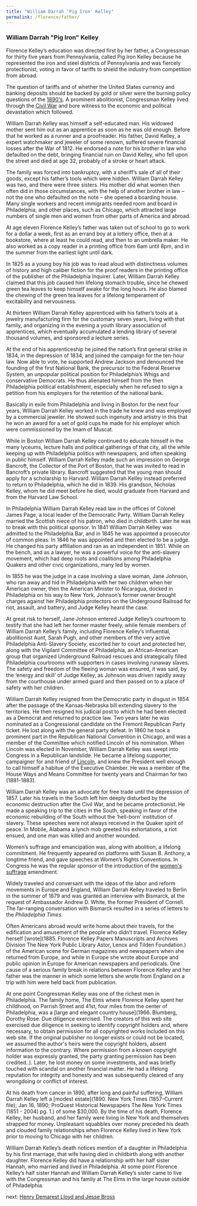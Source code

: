 ```yaml
---
title: "William Darrah 'Pig Iron' Kelley"
permalink: /florence/father/
---
```


### William Darrah "Pig Iron" Kelley

Florence Kelley’s education was directed first by her father, a Congressman for thirty five years from Pennsylvania, called Pig Iron Kelley because he represented the iron and steel districts of Pennsylvania and was fiercely protectionist, voting in favor of tariffs to shield the industry from competition from abroad.

The question of tariffs and of whether the United States currency and banking deposits should be backed by gold or silver were the burning policy questions of the [1890's](/historical/panic). A prominent abolitionist, Congressman Kelley lived through the [Civil War](http://www.loc.gov/pictures/collection/cwp/) and bore witness to the economic and political devastation which followed.

William Darrah Kelley was himself a self-educated man. His widowed mother sent him out as an apprentice as soon as he was old enough. Before that he worked as a runner and a proofreader. His father, David Kelley, a expert watchmaker and jeweler of some renown, suffered severe financial losses after the War of 1812. He endorsed a note for his brother in law who defaulted on the debt, bringing financial ruin on David Kelley, who fell upon the street and died at age 32, probably of a stroke or heart attack.

The family was forced into bankruptcy, with a sheriff’s sale of all of their goods, except his father’s tools which were hidden. William Darrah Kelley was two, and there were three sisters. His mother did what women then often did in those circumstances, with the help of another brother in law – not the one who defaulted on the note – she opened a boarding house. Many single workers and recent immigrants needed room and board in Philadelphia, and other places, such as Chicago, which attracted large numbers of single men and women from other parts of America and abroad.

At age eleven Florence Kelley’s father was taken out of school to go to work for a dollar a week, first as an errand boy at a lottery office, then at a bookstore, where at least he could read, and then to an umbrella maker. He also worked as a copy reader in a printing office from 6am until 8pm, and in the summer from the earliest light until dark.

In 1825 as a young boy his job was to read aloud with distinctness volumes of history and high caliber fiction for the proof readers in the printing office of the publisher of the Philadelphia Inquirer. Later, William Darrah Kelley claimed that this job caused him lifelong stomach trouble, since he chewed green tea leaves to keep himself awake for the long hours. He also blamed the chewing of the green tea leaves for a lifelong temperament of excitability and nervousness.

At thirteen William Darrah Kelley apprenticed with his father’s tools at a jewelry manufacturing firm for the customary seven years, living with that family, and organizing in the evening a youth library association of apprentices, which eventually accumulated a lending library of several thousand volumes, and sponsored a lecture series.

At the end of his apprenticeship he joined the nation’s first general strike in 1834, in the depression of 1834, and joined the campaign for the ten-hour law. Now able to vote, he supported Andrew Jackson and denounced the founding of the first National Bank, the precursor to the Federal Reserve System, an unpopular political position for Philadelphia’s Whigs and conservative Democrats. He thus alienated himself from the then Philadelphia political establishment, especially when he refused to sign a petition from his employers for the retention of the national bank.

Basically in exile from Philadelphia and living in Boston for the next four years, William Darrah Kelley worked in the trade he knew and was employed by a commercial jeweler. He showed such ingenuity and artistry in this that he won an award for a set of gold cups he made for his employer which were commissioned by the Imam of Muscat.

While in Boston William Darrah Kelley continued to educate himself in the many lyceums, lecture halls and political gatherings of that city, all the while keeping up with Philadelphia politics with newspapers, and often speaking in public himself. William Darrah Kelley made such an impression on George Bancroft, the Collector of the Port of Boston, that he was invited to read in Bancroft’s private library. Bancroft suggested that the young man should apply for a scholarship to Harvard. William Darrah Kelley instead preferred to return to Philadelphia, which he did in 1839. His grandson, Nicholas Kelley, whom he did meet before he died, would graduate from Harvard and from the Harvard Law School.

In Philadelphia William Darrah Kelley read law in the offices of Colonel James Page, a local leader of the Democratic Party. William Darrah Kelley married the Scottish niece of his patron, who died in childbirth. Later he was to break with this political sponsor. In 1841 William Darrah Kelley was admitted to the Philadelphia Bar, and in 1845 he was appointed a prosecutor of common pleas. In 1846 he was appointed and then elected to be a judge. He changed his party affiliation and ran as an independent in 1851. While on the bench, and as a lawyer, he was a powerful voice for the anti-slavery movement, which had deep roots and coalitions among Philadelphia Quakers and other civic organizations, many led by women.

In 1855 he was the judge in a case involving a slave woman, Jane Johnson, who ran away and hid in Philadelphia with her two children when her American owner, then the American Minister to Nicaragua, docked in Philadelphia on his way to New York. Johnson’s former owner brought charges against her Philadelphia protectors on the Underground Railroad for riot, assault, and battery, and Judge Kelley heard the case.

At great risk to herself, Jane Johnson entered Judge Kelley’s courtroom to testify that she had left her former master freely, while female members of William Darrah Kelley’s family, including Florence Kelley’s influential, abolitionist Aunt, Sarah Pugh, and other members of the very active Philadelphia Anti-Slavery Society, escorted her to court and protected her, along with the Vigilant Committee of Philadelphia, an African-American group that organized Underground Railroad rescues and strategically filled Philadelphia courtrooms with supporters in cases involving runaway slaves. The safety and freedom of the fleeing woman was ensured, it was said, by the ‘energy and skill’ of Judge Kelley, as Johnson was driven rapidly away from the courthouse under armed guard and then passed on to a place of safety with her children.

William Darrah Kelley resigned from the Democratic party in disgust in 1854 after the passage of the Kansas-Nebraska bill extending slavery to the territories. He then resigned his judicial post to which he had been elected as a Democrat and returned to practice law. Two years later he was nominated as a Congressional candidate on the Fremont Republican Party ticket. He lost along with the general party defeat. In 1860 he took a prominent part in the Republican National Convention in Chicago, and was a member of the Committee which notified Lincoln of his nomination. When Lincoln was elected in November, William Darrah Kelley was swept into Congress in a Republican landslide. He became a lifelong supporter, campaigner for and friend of [Lincoln](https://www.alplm.org/home.html), and knew the President well enough to call himself a habitue of the Executive Chamber. He was a member of the House Ways and Means Committee for twenty years and Chairman for two (1881-1883).

William Darrah Kelley was an advocate for free trade until the depression of 1857. Later his travels in the South left him deeply disturbed by the economic destruction after the Civil War, and he became protectionist. He made a speaking trip to the cities in the South, speaking in favor of the economic rebuilding of the South without the ‘hell-born’ institution of slavery. These speeches were not always received in the Quaker spirit of peace. In Mobile, Alabama a lynch mob greeted his exhortations, a riot ensued, and one man was killed and another wounded.

Women’s suffrage and emancipation was, along with abolition, a lifelong commitment. He frequently appeared on platforms with Susan B. Anthony, a longtime friend, and gave speeches at Women’s Rights Conventions. In Congress he was the regular sponsor of the introduction of the [women's suffrage]() amendment.

Widely traveled and conversant with the ideas of the labor and reform movements in Europe and England, William Darrah Kelley traveled to Berlin in the summer of 1879 and was granted an interview with Bismarck, at the request of Ambassador Andrew D. White, the former President of Cornell. The far-ranging conversation with Bismarck resulted in a series of letters to the *Philadelphia Times*.

Often Americans abroad would write home about their travels, for the edification and amusement of the people who didn’t travel. Florence Kelley herself [wrote](1885. Florence Kelley Papers Manuscripts and Archives Division The New York Public Library Astor, Lenox and Tilden Foundation.) of the American scene for German magazines and newspapers when she returned from Europe, and while in Europe she wrote about Europe and public opinion in Europe for American newspapers and periodicals. One cause of a serious family break in relations between Florence Kelley and her father was the manner in which some letters she wrote from England on a trip with him were held back from publication.

At one point Congressman Kelley was one of the richest men in Philadelphia. The family home, The Elms where Florence Kelley spent her childhood, on Parrish Street and 41st, four miles from the center of Philadelphia, was a [large and elegant country house](1966. Blumberg, Dorothy Rose. Due diligence exercised. The creators of this web site exercised due diligence in seeking to identify copyright holders and, where necessary, to obtain permission for all copyrighted works included on this web site. If the original publisher no longer exists or could not be located, we assumed the author's heirs were the copyright holders, absent information to the contrary. Where permission from a known copyright holder was expressly granted, the party granting permission has been credited..). Later, he lost money on some investments, and was briefly touched with scandal on another financial matter. He had a lifelong reputation for integrity and honesty and was subsequently cleared of any wrongdoing or conflict of interest.

At his death from cancer in 1890, after long and painful suffering, William Darrah Kelley left a [modest estate](1890. New York Times (1857-Current file); Jan 16, 1890; ProQuest Historical Newspapers The New York Times (1851 - 2004) pg. 1.) of some $30,000. By the time of his death, Florence Kelley, her husband, and her family were living in New York and themselves strapped for money. Unpleasant squabbles over money preceded his death and clouded family relationships when Florence Kelley lived in New York prior to moving to Chicago with her children.

William Darrah Kelley’s death notices mention of a daughter in Philadelphia by his first marriage, that wife having died in childbirth along with another daughter. Florence Kelley did have a relationship with her half sister Hannah, who married and lived in Philadelphia. At some point Florence Kelley’s half sister Hannah and William Darrah Kelley’s sister came to live with the Congressman and his family at The Elms in the large house outside of Philadelphia.

next:  [Henry Demarest Lloyd and Jesse Bross](/florence/lloyd)

[comment]: <> (The [lincoln] link doesn't work.)
